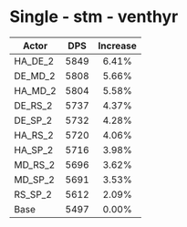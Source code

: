 # Single - stm - venthyr
| Actor | DPS | Increase |
|---|:---:|:---:|
|HA_DE_2|5849|6.41%|
|DE_MD_2|5808|5.66%|
|HA_MD_2|5804|5.58%|
|DE_RS_2|5737|4.37%|
|DE_SP_2|5732|4.28%|
|HA_RS_2|5720|4.06%|
|HA_SP_2|5716|3.98%|
|MD_RS_2|5696|3.62%|
|MD_SP_2|5691|3.53%|
|RS_SP_2|5612|2.09%|
|Base|5497|0.00%|

